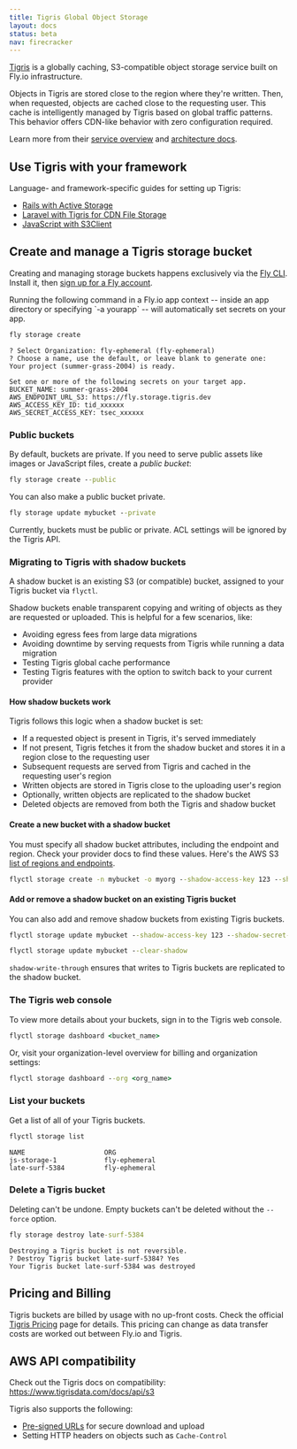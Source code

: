 ```yaml
---
title: Tigris Global Object Storage
layout: docs
status: beta
nav: firecracker
---
```


[Tigris](https://tigrisdata.com) is a globally caching, S3-compatible object storage service built on Fly.io infrastructure.

Objects in Tigris are stored close to the region where they're written. Then, when requested, objects are cached close to the requesting user. This cache is intelligently managed by Tigris based on global traffic patterns. This behavior offers CDN-like behavior with zero configuration required.

Learn more from their [service overview](https://www.tigrisdata.com/docs/overview/) and [architecture docs](https://www.tigrisdata.com/docs/concepts/architecture/).

## Use Tigris with your framework

Language- and framework-specific guides for setting up Tigris:

- [Rails with Active Storage](/docs/rails/the-basics/active-storage/)
- [Laravel with Tigris for CDN File Storage](/docs/laravel/the-basics/laravel-tigris-file-storage/)
- [JavaScript with S3Client](/docs/js/the-basics/object-storage/)

## Create and manage a Tigris storage bucket

Creating and managing storage buckets happens exclusively via the [Fly CLI](/docs/flyctl/install/). Install it, then [sign up for a Fly account](/docs/getting-started/sign-up-sign-in/).

<aside class="callout">Running the following command in a Fly.io app context -- inside an app directory or specifying `-a yourapp` -- will automatically set secrets on your app.</aside>

```cmd
fly storage create
```
```output
? Select Organization: fly-ephemeral (fly-ephemeral)
? Choose a name, use the default, or leave blank to generate one:
Your project (summer-grass-2004) is ready.

Set one or more of the following secrets on your target app.
BUCKET_NAME: summer-grass-2004
AWS_ENDPOINT_URL_S3: https://fly.storage.tigris.dev
AWS_ACCESS_KEY_ID: tid_xxxxxx
AWS_SECRET_ACCESS_KEY: tsec_xxxxxx
```

### Public buckets

By default, buckets are private. If you need to serve public assets like images or JavaScript files, create a *public bucket*:

```cmd
fly storage create --public
```

You can also make a public bucket private.

```cmd
fly storage update mybucket --private
```

Currently, buckets must be public or private. ACL settings will be ignored by the Tigris API.

### Migrating to Tigris with shadow buckets

A shadow bucket is an existing S3 (or compatible) bucket, assigned to your Tigris bucket via `flyctl`.

Shadow buckets enable transparent copying and writing of objects as they are requested or uploaded. This is helpful for a few scenarios, like:

* Avoiding egress fees from large data migrations
* Avoiding downtime by serving requests from Tigris while running a data migration
* Testing Tigris global cache performance
* Testing Tigris features with the option to switch back to your current provider

#### How shadow buckets work

Tigris follows this logic when a shadow bucket is set:

* If a requested object is present in Tigris, it's served immediately
* If not present, Tigris fetches it from the shadow bucket and stores it in a region close to the requesting user
* Subsequent requests are served from Tigris and cached in the requesting user's region
* Written objects are stored in Tigris close to the uploading user's region
* Optionally, written objects are replicated to the shadow bucket
* Deleted objects are removed from both the Tigris and shadow bucket

#### Create a new bucket with a shadow bucket

You must specify all shadow bucket attributes, including the endpoint and region. Check your provider docs to find these values. Here's the AWS S3 [list of regions and endpoints](https://docs.aws.amazon.com/general/latest/gr/s3.html).

```cmd
flyctl storage create -n mybucket -o myorg --shadow-access-key 123 --shadow-secret-key abc --shadow-endpoint https://s3.us-east-1.amazonaws.com --shadow-region us-east-1 --shadow-write-through
```

#### Add or remove a shadow bucket on an existing Tigris bucket

You can also add and remove shadow buckets from existing Tigris buckets.

```cmd
flyctl storage update mybucket --shadow-access-key 123 --shadow-secret-key abc --shadow-endpoint https://s3.us-east-1.amazonaws.com --shadow-region us-east-1

flyctl storage update mybucket --clear-shadow
```

`shadow-write-through` ensures that writes to Tigris buckets are replicated to the shadow bucket.

### The Tigris web console

To view more details about your buckets, sign in to the Tigris web console.

```cmd
flyctl storage dashboard <bucket_name>
```

Or, visit your organization-level overview for billing and organization settings:

```cmd
flyctl storage dashboard --org <org_name>
```

### List your buckets
Get a list of all of your Tigris buckets.

```cmd
flyctl storage list
```
```output
NAME                  	ORG
js-storage-1           	fly-ephemeral
late-surf-5384        	fly-ephemeral
```

### Delete a Tigris bucket

Deleting can't be undone. Empty buckets can't be deleted without the `--force` option.

```cmd
fly storage destroy late-surf-5384
```
```output
Destroying a Tigris bucket is not reversible.
? Destroy Tigris bucket late-surf-5384? Yes
Your Tigris bucket late-surf-5384 was destroyed
```

## Pricing and Billing

Tigris buckets are billed by usage with no up-front costs. Check the official [Tigris Pricing](https://www.tigrisdata.com/docs/pricing/) page for details. This pricing can change as data transfer costs are worked out between Fly.io and Tigris.


## AWS API compatibility

Check out the Tigris docs on compatibility: https://www.tigrisdata.com/docs/api/s3

Tigris also supports the following:

* [Pre-signed URLs](https://docs.aws.amazon.com/AmazonS3/latest/userguide/using-presigned-url.html) for secure download and upload
* Setting HTTP headers on objects such as `Cache-Control`